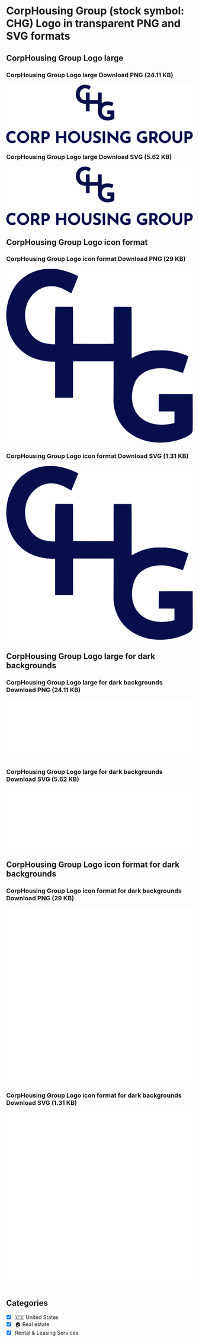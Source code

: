 # CorpHousing Group (stock symbol: CHG) Logo in transparent PNG and SVG formats

## CorpHousing Group Logo large

### CorpHousing Group Logo large Download PNG (24.11 KB)

![CorpHousing Group Logo large Download PNG (24.11 KB)](/img/orig/CHG_BIG-608fac20.png)

### CorpHousing Group Logo large Download SVG (5.62 KB)

![CorpHousing Group Logo large Download SVG (5.62 KB)](/img/orig/CHG_BIG-5d4f143e.svg)

## CorpHousing Group Logo icon format

### CorpHousing Group Logo icon format Download PNG (29 KB)

![CorpHousing Group Logo icon format Download PNG (29 KB)](/img/orig/CHG-40b5d76d.png)

### CorpHousing Group Logo icon format Download SVG (1.31 KB)

![CorpHousing Group Logo icon format Download SVG (1.31 KB)](/img/orig/CHG-9d6fcba4.svg)

## CorpHousing Group Logo large for dark backgrounds

### CorpHousing Group Logo large for dark backgrounds Download PNG (24.11 KB)

![CorpHousing Group Logo large for dark backgrounds Download PNG (24.11 KB)](/img/orig/CHG_BIG.D-09c67b28.png)

### CorpHousing Group Logo large for dark backgrounds Download SVG (5.62 KB)

![CorpHousing Group Logo large for dark backgrounds Download SVG (5.62 KB)](/img/orig/CHG_BIG.D-38b8d891.svg)

## CorpHousing Group Logo icon format for dark backgrounds

### CorpHousing Group Logo icon format for dark backgrounds Download PNG (29 KB)

![CorpHousing Group Logo icon format for dark backgrounds Download PNG (29 KB)](/img/orig/CHG.D-e10028b3.png)

### CorpHousing Group Logo icon format for dark backgrounds Download SVG (1.31 KB)

![CorpHousing Group Logo icon format for dark backgrounds Download SVG (1.31 KB)](/img/orig/CHG.D-f25c8b27.svg)



## Categories
- [x] 🇺🇸 United States
- [x] 🏠 Real estate
- [x] Rental & Leasing Services
